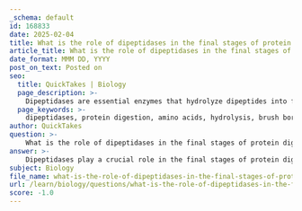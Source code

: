 ```yaml
---
_schema: default
id: 168833
date: 2025-02-04
title: What is the role of dipeptidases in the final stages of protein digestion?
article_title: What is the role of dipeptidases in the final stages of protein digestion?
date_format: MMM DD, YYYY
post_on_text: Posted on
seo:
  title: QuickTakes | Biology
  page_description: >-
    Dipeptidases are essential enzymes that hydrolyze dipeptides into free amino acids during the final stages of protein digestion, facilitating their absorption in the small intestine.
  page_keywords: >-
    dipeptidases, protein digestion, amino acids, hydrolysis, brush border, intestinal epithelial cells, exopeptidases, polypeptides, absorption, metabolism
author: QuickTakes
question: >-
    What is the role of dipeptidases in the final stages of protein digestion?
answer: >-
    Dipeptidases play a crucial role in the final stages of protein digestion by specifically hydrolyzing dipeptides into two free amino acids. These enzymes are located on the brush border of the intestinal epithelial cells, which is the lining of the small intestine. \n\nDuring protein digestion, proteins are initially broken down into polypeptides by endopeptidases (such as trypsin and pepsin) and then further processed by exopeptidases, which cleave terminal amino acids. However, the resulting dipeptides still need to be converted into absorbable units—individual amino acids. This is where dipeptidases come into play.\n\nBy breaking down dipeptides, dipeptidases ensure that amino acids are available for absorption into the bloodstream. This process is essential because free amino acids are necessary for various bodily functions, including protein synthesis and other metabolic processes. The efficient action of dipeptidases facilitates the absorption of these amino acids, allowing the body to utilize them effectively.\n\nIn summary, dipeptidases are vital for completing protein digestion by converting dipeptides into free amino acids, which can then be absorbed and used by the body.
subject: Biology
file_name: what-is-the-role-of-dipeptidases-in-the-final-stages-of-protein-digestion.md
url: /learn/biology/questions/what-is-the-role-of-dipeptidases-in-the-final-stages-of-protein-digestion
score: -1.0
---
```


&nbsp;